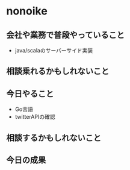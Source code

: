 # nonoike

## 会社や業務で普段やっていること

- java/scalaのサーバーサイド実装

## 相談乗れるかもしれないこと

## 今日やること

- Go言語
- twitterAPIの確認

## 相談するかもしれないこと

## 今日の成果

